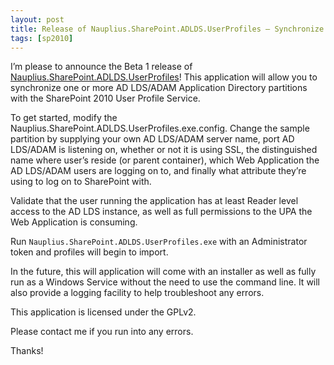 ```yaml
---
layout: post
title: Release of Nauplius.SharePoint.ADLDS.UserProfiles – Synchronize AD LDS/ADAM Users with the User Profile Service
tags: [sp2010]
---
```


I’m please to announce the Beta 1 release of [Nauplius.SharePoint.ADLDS.UserProfiles](http://sharepointadlds.codeplex.com/releases/)!  This application will allow you to synchronize one or more AD LDS/ADAM Application Directory partitions with the SharePoint 2010 User Profile Service.

To get started, modify the Nauplius.SharePoint.ADLDS.UserProfiles.exe.config.  Change the sample partition by supplying your own AD LDS/ADAM server name, port AD LDS/ADAM is listening on, whether or not it is using SSL, the distinguished name where user’s reside (or parent container), which Web Application the AD LDS/ADAM users are logging on to, and finally what attribute they’re using to log on to SharePoint with.

Validate that the user running the application has at least Reader level access to the AD LDS instance, as well as full permissions to the UPA the Web Application is consuming.

Run `Nauplius.SharePoint.ADLDS.UserProfiles.exe` with an Administrator token and profiles will begin to import.

In the future, this will application will come with an installer as well as fully run as a Windows Service without the need to use the command line.  It will also provide a logging facility to help troubleshoot any errors.

This application is licensed under the GPLv2.

Please contact me if you run into any errors.

Thanks!